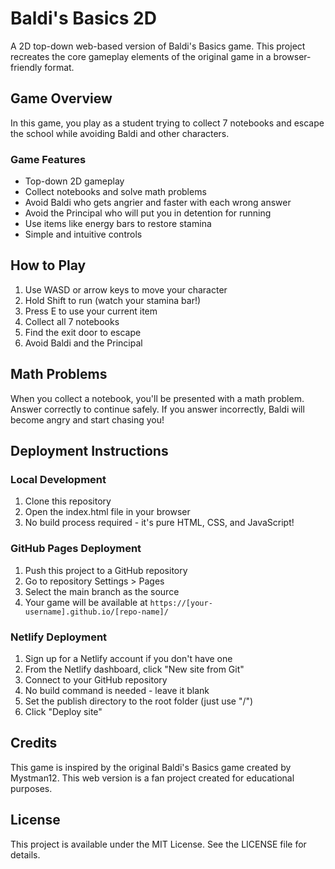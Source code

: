 # Baldi's Basics 2D

A 2D top-down web-based version of Baldi's Basics game. This project recreates the core gameplay elements of the original game in a browser-friendly format.

## Game Overview

In this game, you play as a student trying to collect 7 notebooks and escape the school while avoiding Baldi and other characters.

### Game Features

- Top-down 2D gameplay
- Collect notebooks and solve math problems
- Avoid Baldi who gets angrier and faster with each wrong answer
- Avoid the Principal who will put you in detention for running
- Use items like energy bars to restore stamina
- Simple and intuitive controls

## How to Play

1. Use WASD or arrow keys to move your character
2. Hold Shift to run (watch your stamina bar!)
3. Press E to use your current item
4. Collect all 7 notebooks
5. Find the exit door to escape
6. Avoid Baldi and the Principal

## Math Problems

When you collect a notebook, you'll be presented with a math problem. Answer correctly to continue safely. If you answer incorrectly, Baldi will become angry and start chasing you!

## Deployment Instructions

### Local Development

1. Clone this repository
2. Open the index.html file in your browser
3. No build process required - it's pure HTML, CSS, and JavaScript!

### GitHub Pages Deployment

1. Push this project to a GitHub repository
2. Go to repository Settings > Pages
3. Select the main branch as the source
4. Your game will be available at `https://[your-username].github.io/[repo-name]/`

### Netlify Deployment

1. Sign up for a Netlify account if you don't have one
2. From the Netlify dashboard, click "New site from Git"
3. Connect to your GitHub repository
4. No build command is needed - leave it blank
5. Set the publish directory to the root folder (just use "/")
6. Click "Deploy site"

## Credits

This game is inspired by the original Baldi's Basics game created by Mystman12. This web version is a fan project created for educational purposes.

## License

This project is available under the MIT License. See the LICENSE file for details.